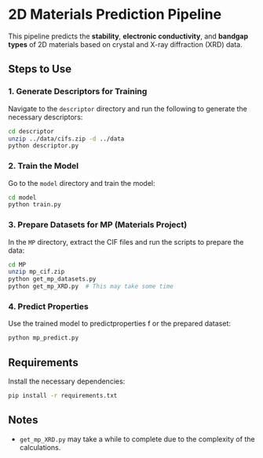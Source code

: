 
# 2D Materials Prediction Pipeline

This pipeline predicts the **stability**, **electronic conductivity**, and **bandgap types** of 2D materials based on crystal and X-ray diffraction (XRD) data.

## Steps to Use

### 1. Generate Descriptors for Training
Navigate to the `descriptor` directory and run the following to generate the necessary descriptors:

```bash
cd descriptor
unzip ../data/cifs.zip -d ../data
python descriptor.py
```

### 2. Train the Model
Go to the `model` directory and train the model:

```bash
cd model
python train.py
```

### 3. Prepare Datasets for MP (Materials Project)
In the `MP` directory, extract the CIF files and run the scripts to prepare the data:

```bash
cd MP
unzip mp_cif.zip
python get_mp_datasets.py
python get_mp_XRD.py  # This may take some time
```

### 4. Predict Properties
Use the trained model to predictproperties f or the prepared dataset:

```bash
python mp_predict.py
```

## Requirements

Install the necessary dependencies:

```bash
pip install -r requirements.txt
```

## Notes

- `get_mp_XRD.py` may take a while to complete due to the complexity of the calculations.
